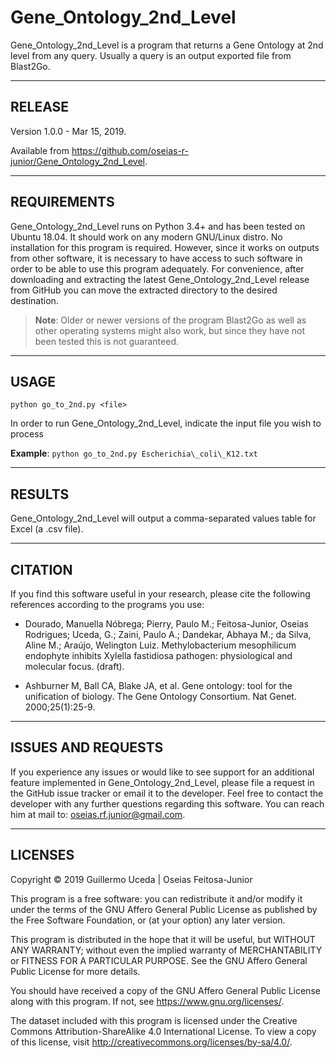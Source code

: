 # **Gene_Ontology_2nd_Level**

Gene_Ontology_2nd_Level is a program that returns a Gene Ontology at 2nd level from any query. Usually a query is an output exported file from Blast2Go.

---

## RELEASE

Version 1.0.0 - Mar 15, 2019.

Available from <https://github.com/oseias-r-junior/Gene_Ontology_2nd_Level>. 

---

## REQUIREMENTS

Gene_Ontology_2nd_Level runs on Python 3.4+ and has been tested on Ubuntu 18.04. It should work on any modern GNU/Linux distro. No installation for this program is required. However, since it works on outputs from other software, it is necessary to have access to such software in order to be able to use this program adequately.
For convenience, after downloading and extracting the latest Gene_Ontology_2nd_Level release from GitHub you can move the extracted directory to the desired destination.
>**Note**: Older or newer versions of the program Blast2Go as well as other operating systems might also work, but since they have not been tested this is not guaranteed.

---

## USAGE

`python go_to_2nd.py <file>`

In order to run Gene_Ontology_2nd_Level, indicate the input file you wish to process

**Example**: `python go_to_2nd.py Escherichia\_coli\_K12.txt` 

---

## RESULTS

Gene_Ontology_2nd_Level will output a comma-separated values table for Excel (a .csv file).

---

## CITATION

If you find this software useful in your research, please cite the following references according to the programs you use:

- Dourado, Manuella Nóbrega; Pierry, Paulo M.; Feitosa-Junior, Oseias Rodrigues; Uceda, G.; Zaini, Paulo A.; Dandekar, Abhaya M.; da Silva, Aline M.; Araújo, Welington Luiz. 
Methylobacterium mesophilicum endophyte inhibits Xylella fastidiosa pathogen: physiological and molecular focus. (draft).

- Ashburner M, Ball CA, Blake JA, et al. Gene ontology: tool for the unification of biology. 
The Gene Ontology Consortium. Nat Genet. 2000;25(1):25-9.

---

## ISSUES AND REQUESTS

If you experience any issues or would like to see support for an additional feature implemented in Gene_Ontology_2nd_Level, please file a request in the GitHub issue tracker or email it to the developer. Feel free to contact the developer with any further questions regarding this software. You can reach him at mail to: oseias.rf.junior@gmail.com.

---

## LICENSES

Copyright © 2019 Guillermo Uceda | Oseias Feitosa-Junior

This program is a free software: you can redistribute it and/or modify it under the terms of the GNU Affero General Public License as published by the Free Software Foundation, or (at your option) any later version.

This program is distributed in the hope that it will be useful, but WITHOUT ANY WARRANTY; without even the implied warranty of MERCHANTABILITY or FITNESS FOR A PARTICULAR PURPOSE. See the GNU Affero General Public License for more details.

You should have received a copy of the GNU Affero General Public License along with this program.  If not, see <https://www.gnu.org/licenses/>.

The dataset included with this program is licensed under the Creative Commons Attribution-ShareAlike 4.0 International License. To view a copy of this license, visit http://creativecommons.org/licenses/by-sa/4.0/.
